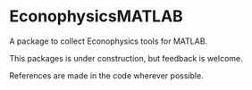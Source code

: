 # EconophysicsMATLAB
A package to collect Econophysics tools for MATLAB.

This packages is under construction, but feedback is welcome. 

References are made in the code wherever possible.